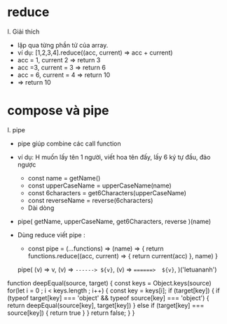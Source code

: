 # reduce
I. Giải thích
- lặp qua từng phần tử của array.
-  ví dụ: [1,2,3,4].reduce((acc, current) => acc + current)
- acc = 1, current 2 => return 3
- acc =3, current = 3 => return 6
- acc = 6, current = 4 => return 10
- => return 10
# compose và pipe
I. pipe
- pipe giúp combine các call function 
- ví dụ: H muốn lấy tên 1 người, viết hoa tên đấy, lấy 6 ký tự đầu, đảo ngược
  - const name =  getName()
  - const upperCaseName = upperCaseName(name)
  - const 6characters = get6Characters(upperCaseName)
  - const reverseName = reverse(6characters)
  - Dài dòng
- pipe(
  getName,
  upperCaseName,
  get6Characters,
  reverse
)(name)
- Dùng reduce viết pipe :
  - const pipe = (...functions) => (name) => {
    return functions.reduce((acc, current) => {
      return current(acc)
    }, name)
  }

  pipe(
    (v) => v,
    (v) => `------> ${v}`,
    (v) => `======>  ${v}`,
  )('letuananh')
  
  
  
  
function deepEqual(source, target) {
 const keys = Object.keys(source)
 for(let i = 0 ; i < keys.length ; i++) {
   	const key = keys[i];
 	if (target[key]) {
      if (typeof target[key] === 'object' && typeof source[key] === 'object') {
       	return deepEqual(source[key], target[key])
      } else if (target[key] === source[key]) {
      	return true	
      }
    }
   return false;
 }
}
